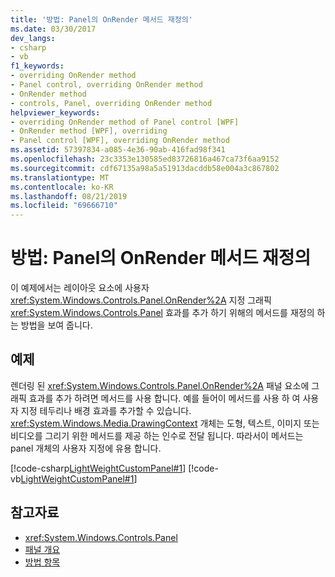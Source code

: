 ```yaml
---
title: '방법: Panel의 OnRender 메서드 재정의'
ms.date: 03/30/2017
dev_langs:
- csharp
- vb
f1_keywords:
- overriding OnRender method
- Panel control, overriding OnRender method
- OnRender method
- controls, Panel, overriding OnRender method
helpviewer_keywords:
- overriding OnRender method of Panel control [WPF]
- OnRender method [WPF], overriding
- Panel control [WPF], overriding OnRender method
ms.assetid: 57397834-a085-4e36-90ab-416fad98f341
ms.openlocfilehash: 23c3353e130585ed83726816a467ca73f6aa9152
ms.sourcegitcommit: cdf67135a98a5a51913dacddb58e004a3c867802
ms.translationtype: MT
ms.contentlocale: ko-KR
ms.lasthandoff: 08/21/2019
ms.locfileid: "69666710"
---
```

# <a name="how-to-override-the-panel-onrender-method"></a>방법: Panel의 OnRender 메서드 재정의
이 예제에서는 레이아웃 요소에 사용자 <xref:System.Windows.Controls.Panel.OnRender%2A> 지정 그래픽 <xref:System.Windows.Controls.Panel> 효과를 추가 하기 위해의 메서드를 재정의 하는 방법을 보여 줍니다.  
  
## <a name="example"></a>예제  
 렌더링 된 <xref:System.Windows.Controls.Panel.OnRender%2A> 패널 요소에 그래픽 효과를 추가 하려면 메서드를 사용 합니다. 예를 들어이 메서드를 사용 하 여 사용자 지정 테두리나 배경 효과를 추가할 수 있습니다. <xref:System.Windows.Media.DrawingContext> 개체는 도형, 텍스트, 이미지 또는 비디오를 그리기 위한 메서드를 제공 하는 인수로 전달 됩니다. 따라서이 메서드는 panel 개체의 사용자 지정에 유용 합니다.  
  
 [!code-csharp[LightWeightCustomPanel#1](~/samples/snippets/csharp/VS_Snippets_Wpf/LightWeightCustomPanel/CSharp/OffsetPanel.cs#1)]
 [!code-vb[LightWeightCustomPanel#1](~/samples/snippets/visualbasic/VS_Snippets_Wpf/LightWeightCustomPanel/visualbasic/offsetpanel.vb#1)]  
  
## <a name="see-also"></a>참고자료

- <xref:System.Windows.Controls.Panel>
- [패널 개요](panels-overview.md)
- [방법 항목](panel-how-to-topics.md)

